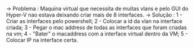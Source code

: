 -> Problema : Maquina virtual que necessita de muitas vlans e pelo GUI do Hyper-V nao estava deixando criar mais de 8 interfaces.
-> Solução :
   1 -  Criar as interfaces pelo powershell;
   2 -  Colocar a id da vlan na interface criada;
   3 -  Pegar o mac address de todas as interfaces que foram criadas na vm;
   4 -  "Bater" o macaddress com a interface virtual dentro da VM;
   5 -  Colocar IP na interface certa.
